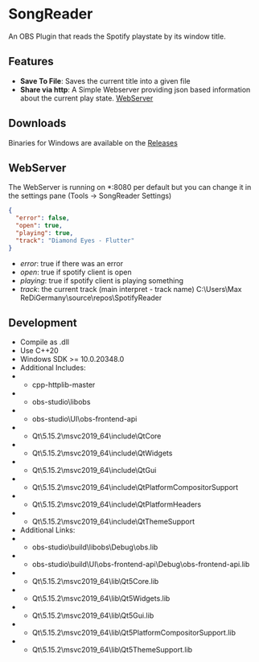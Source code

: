 # SongReader

An OBS Plugin that reads the Spotify playstate by its window title.

## Features

- **Save To File**: Saves the current title into a given file
- **Share via http**: A Simple Webserver providing json based information about the current play state. [WebServer](#WebServer)

## Downloads

Binaries for Windows are available on the [Releases](https://github.com/ReDiGermany/OBS-SongReader/releases)

## WebServer

The WebServer is running on \*:8080 per default but you can change it in the settings pane (Tools -> SongReader Settings)

```json
{
  "error": false,
  "open": true,
  "playing": true,
  "track": "Diamond Eyes - Flutter"
}
```

- _error_: true if there was an error
- _open_: true if spotify client is open
- _playing_: true if spotify client is playing something
- _track_: the current track (main interpret - track name)
  C:\Users\Max ReDiGermany\source\repos\SpotifyReader

## Development

- Compile as .dll
- Use C++20
- Windows SDK >= 10.0.20348.0
- Additional Includes:
- - cpp-httplib-master
- - obs-studio\libobs
- - obs-studio\UI\obs-frontend-api
- - Qt\5.15.2\msvc2019_64\include\QtCore
- - Qt\5.15.2\msvc2019_64\include\QtWidgets
- - Qt\5.15.2\msvc2019_64\include\QtGui
- - Qt\5.15.2\msvc2019_64\include\QtPlatformCompositorSupport
- - Qt\5.15.2\msvc2019_64\include\QtPlatformHeaders
- - Qt\5.15.2\msvc2019_64\include\QtThemeSupport
- Additional Links:
- - obs-studio\build\libobs\Debug\obs.lib
- - obs-studio\build\UI\obs-frontend-api\Debug\obs-frontend-api.lib
- - Qt\5.15.2\msvc2019_64\lib\Qt5Core.lib
- - Qt\5.15.2\msvc2019_64\lib\Qt5Widgets.lib
- - Qt\5.15.2\msvc2019_64\lib\Qt5Gui.lib
- - Qt\5.15.2\msvc2019_64\lib\Qt5PlatformCompositorSupport.lib
- - Qt\5.15.2\msvc2019_64\lib\Qt5ThemeSupport.lib
